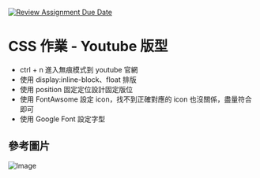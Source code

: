 [![Review Assignment Due Date](https://classroom.github.com/assets/deadline-readme-button-24ddc0f5d75046c5622901739e7c5dd533143b0c8e959d652212380cedb1ea36.svg)](https://classroom.github.com/a/unjBd4ac)
# CSS 作業 - Youtube 版型

- ctrl + n 進入無痕模式到 youtube 官網
- 使用 display:inline-block、float 排版
- 使用 position 固定定位設計固定版位
- 使用 FontAwsome 設定 icon，找不到正確對應的 icon 也沒關係，盡量符合即可
- 使用 Google Font 設定字型

## 參考圖片

![Image](https://i.imgur.com/MF11hnl.png)
